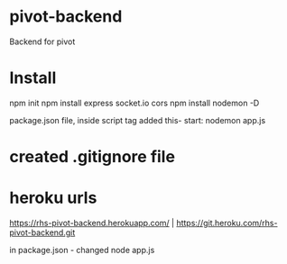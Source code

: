 # pivot-backend
Backend for pivot

# Install
npm init
npm install express socket.io cors
npm install nodemon -D

package.json file, inside script tag added this-
start:  nodemon app.js

# created .gitignore file

# heroku urls
https://rhs-pivot-backend.herokuapp.com/ 
| https://git.heroku.com/rhs-pivot-backend.git

in package.json - changed node app.js

